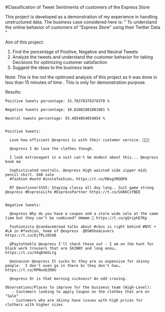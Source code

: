 #Classification of Tweet Sentiments of customers of the Express Store

This project is developed as a demonstration of my experience in handling unstructured data. The business case considered here is:
" To understand the online behavior of customers of "Express Store" using their Twitter Data "

Aim of this project:
1) Find the percentage of Positive, Negative and Neutral Tweets
2) Analyze the tweets and understand the customer behavior for taking Decisions for optimizing customer satisfaction
3) Suggest the ideas to the business team

Note: This is the not the optimzed analysis of this project as it was done in less than 15 minutes of time . This is only for demonstration purpose.

Results:

    Positive tweets percentage: 33.78378378378378 %

    Negative tweets percentage: 10.81081081081081 %

    Neutral tweets percentage: 55.4054054054054 %


    Positive tweets:

      Love how efficient @express is with their customer service. 👍🏾😃

      @express I do love the clothes though.

      I look extravagant in a suit can't be modest about this... @express book me

      Sophisticated neutrals. @express High waisted side zipper midi pencil skirt. $48 sale
      #fashion #ootd #instafashion… https://t.co/R0xg3ROQPA

      RT @austinnorth55: Staying classy all day long.. Suit game strong @express #ExpressLife #ExpressPartner https://t.co/U46KCsfBEE


    Negative tweets:

      @express Why do you have a coupon and a store wide sale at the same time but they can’t be combined? Ummmm 🤔 https://t.co/gQriphD7Kp

      Fashionista @candacemread talks about #cbus is right behind #NYC + #LA in #fashion, home of @express  @DSWShoeLovers https://t.co/DjfPLz05XB

      @Paytotheklo @express I'll check those out - I am on the hunt for black work trousers that are SKINNY and long enou… https://t.co/V4qbVmSLtg

      @annazzon @express It sucks bc they are so expensive for skinny people.  I don't even go in there bc they don't hav… https://t.co/RPNveb2R0U

      @express Or is that morning sickness? An odd craving.

    Observations/Places to improve for the business team (High-Level):
       - Customers looking to apply Coupon on the clothes that are on "Sale"
       - Customers who are skinny have issues with high prices for clothers with higher sizes
       
